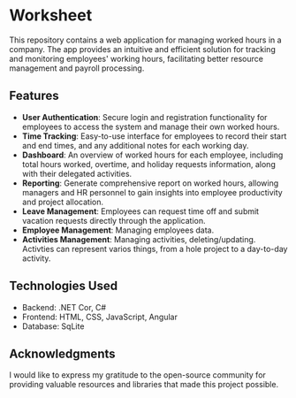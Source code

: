 # Worksheet

This repository contains a web application for managing worked hours in a company. The app provides an intuitive and efficient solution for tracking and monitoring employees' working hours, facilitating better resource management and payroll processing.

## Features

- **User Authentication**: Secure login and registration functionality for employees to access the system and manage their own worked hours.
- **Time Tracking**: Easy-to-use interface for employees to record their start and end times, and any additional notes for each working day.
- **Dashboard**: An overview of worked hours for each employee, including total hours worked, overtime, and holiday requests information, along with their delegated activities.
- **Reporting**: Generate comprehensive report on worked hours, allowing managers and HR personnel to gain insights into employee productivity and project allocation.
- **Leave Management**: Employees can request time off and submit vacation requests directly through the application.
- **Employee Management**: Managing employees data.
- **Activities Management**: Managing activities, deleting/updating. Activties can represent varios things, from a hole project to a day-to-day activity.


## Technologies Used

- Backend: .NET Cor, C#
- Frontend: HTML, CSS, JavaScript, Angular
- Database: SqLite


## Acknowledgments

I would like to express my gratitude to the open-source community for providing valuable resources and libraries that made this project possible.
